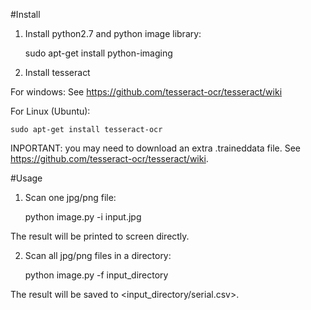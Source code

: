 #Install

1. Install python2.7 and python image library:

    sudo apt-get install python-imaging

2. Install tesseract

For windows: See https://github.com/tesseract-ocr/tesseract/wiki
    
For Linux (Ubuntu):

    sudo apt-get install tesseract-ocr
    
INPORTANT: you may need to download an extra .traineddata file. See https://github.com/tesseract-ocr/tesseract/wiki.


#Usage

1. Scan one jpg/png file:

    python image.py -i input.jpg
    

The result will be printed to screen directly.

2. Scan all jpg/png files in a directory:

    python image.py -f input_directory

The result will be saved to <input_directory/serial.csv>.
